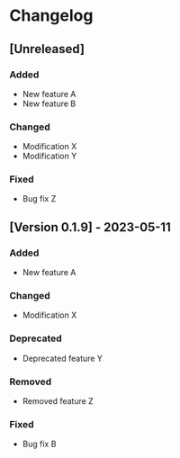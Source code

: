 # Changelog

## [Unreleased]

### Added

- New feature A
- New feature B

### Changed

- Modification X
- Modification Y

### Fixed

- Bug fix Z

## [Version 0.1.9] - 2023-05-11

### Added

- New feature A

### Changed

- Modification X

### Deprecated

- Deprecated feature Y

### Removed

- Removed feature Z

### Fixed

- Bug fix B
